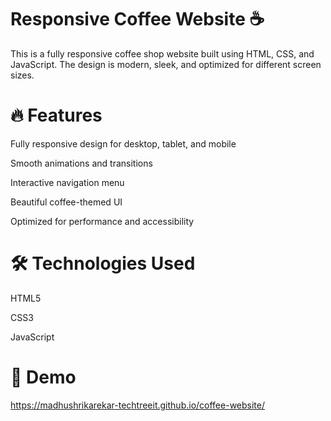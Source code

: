 # Responsive Coffee Website ☕

This is a fully responsive coffee shop website built using HTML, CSS, and JavaScript. The design is modern, sleek, and optimized for different screen sizes.

# 🔥 Features

Fully responsive design for desktop, tablet, and mobile

Smooth animations and transitions

Interactive navigation menu

Beautiful coffee-themed UI

Optimized for performance and accessibility

# 🛠️ Technologies Used

HTML5

CSS3

JavaScript

# 📸 Demo
https://madhushrikarekar-techtreeit.github.io/coffee-website/ 
